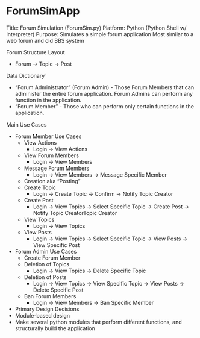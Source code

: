 ForumSimApp
===========

Title: Forum Simulation (ForumSim.py)
Platform: Python (Python Shell w/ Interpreter)
Purpose: Simulates a simple forum application
Most similar to a web forum and old BBS system

Forum Structure Layout
+ Forum → Topic → Post

Data Dictionary`
+ “Forum Administrator” (Forum Admin) - Those Forum Members that can administer the entire forum application.
Forum Admins can perform any function in the application.
+ “Forum Member” - Those who can perform only certain functions in the application.

Main Use Cases
+ Forum Member Use Cases
  + View Actions
    + Login → View Actions
  + View Forum Members
    + Login → View Members
  + Message Forum Members
    + Login → View Members → Message Specific Member
  + Creation aka “Posting”
  + Create Topic
    + Login → Create Topic → Confirm → Notify Topic Creator
  + Create Post
    + Login → View Topics → Select Specific Topic → Create Post → Notify Topic CreatorTopic Creator 
  + View Topics
    + Login → View Topics
  + View Posts
    + Login → View Topics → Select Specific Topic → View Posts → View Specific Post
+ Forum Admin Use Cases
  + Create Forum Member
  + Deletion of Topics
    + Login → View Topics → Delete Specific Topic
  + Deletion of Posts
    + Login → View Topics → View Specific Topic → View Posts → Delete Specific Post
  + Ban Forum Members
    + Login → View Members → Ban Specific Member
+ Primary Design Decisions
+ Module-based design
+ Make several python modules that perform different functions, and structurally build the application
